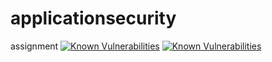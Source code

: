 # applicationsecurity
assignment
<a href="https://snyk.io/test/github/quo-kk/applicationsecurity?targetFile=ApplicationSecurityAssignmentFinal/ApplicationSecurityAssignmentFinal.csproj"><img src="https://snyk.io/test/github/quo-kk/applicationsecurity/badge.svg?targetFile=ApplicationSecurityAssignmentFinal/ApplicationSecurityAssignmentFinal.csproj" alt="Known Vulnerabilities" data-canonical-src="https://snyk.io/test/github/quo-kk/applicationsecurity?targetFile=ApplicationSecurityAssignmentFinal/ApplicationSecurityAssignmentFinal.csproj" style="max-width:100%;"></a>
[![Known Vulnerabilities](https://snyk.io/test/github/quo-kk/applicationsecurity/badge.svg?targetFile=ApplicationSecurityAssignmentFinal/ApplicationSecurityAssignmentFinal.csproj)](https://snyk.io/test/github/quo-kk/applicationsecurity?targetFile=ApplicationSecurityAssignmentFinal/ApplicationSecurityAssignmentFinal.csproj)

